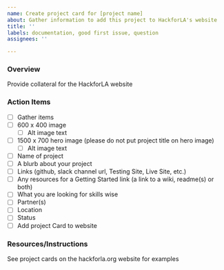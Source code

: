 ```yaml
---
name: Create project card for [project name]
about: Gather information to add this project to HackforLA's website
title: ''
labels: documentation, good first issue, question
assignees: ''

---
```


### Overview
Provide collateral for the HackforLA website

### Action Items
- [ ]   Gather items
  - [ ]  600 x 400 image
     - [ ]  Alt image text
  - [ ] 1500 x 700 hero image (please do not put project title on hero image)
     - [ ]  Alt image text
  - [ ]  Name of project
  - [ ]  A blurb about your project
  - [ ]  Links (github, slack channel url, Testing Site, Live Site, etc.)
  - [ ]  Any resources for a Getting Started link (a link to a wiki, readme(s) or both)
  - [ ]  What you are looking for skills wise
  - [ ]  Partner(s)
  - [ ]  Location
  - [ ]  Status
- [ ]   Add project Card to website

### Resources/Instructions
See project cards on the hackforla.org website for examples

